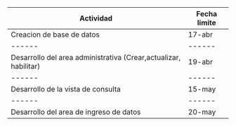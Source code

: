 Actividad | Fecha limite |
------ | ------- |
Creacion de base de datos | 17-abr |
------ | ------ |
Desarrollo del area administrativa (Crear,actualizar, habilitar)  | 19-abr |
------ | ------ |
Desarrollo de la vista de consulta   | 15-may |
------ | ------ |
Desarrollo del area de ingreso de datos  | 20-may |

